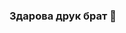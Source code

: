### Здарова друк брат 👋

<!--
**YagubKrosh2/YagubKrosh2** is a ✨ _special_ ✨ repository because its `README.md` (this file) appears on your GitHub profile.

Here are some ideas to get you started: АННИГИЛЯТОР
